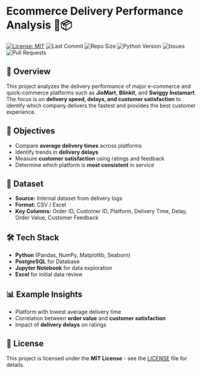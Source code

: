 # Ecommerce Delivery Performance Analysis 🚚📦

[![License: MIT](https://img.shields.io/badge/License-MIT-yellow.svg)](https://opensource.org/licenses/MIT)
![Last Commit](https://img.shields.io/github/last-commit/DanishShaikh18/Ecommerce-Delivery-Performance-Analysis)
![Repo Size](https://img.shields.io/github/repo-size/DanishShaikh18/Ecommerce-Delivery-Performance-Analysis)
![Python Version](https://img.shields.io/badge/python-3.10%2B-blue)
![Issues](https://img.shields.io/github/issues/DanishShaikh18/Ecommerce-Delivery-Performance-Analysis)
![Pull Requests](https://img.shields.io/github/issues-pr/DanishShaikh18/Ecommerce-Delivery-Performance-Analysis)

## 📌 Overview
This project analyzes the delivery performance of major e-commerce and quick-commerce platforms such as **JioMart**, **Blinkit**, and **Swiggy Instamart**.  
The focus is on **delivery speed, delays, and customer satisfaction** to identify which company delivers the fastest and provides the best customer experience.

## 🎯 Objectives
- Compare **average delivery times** across platforms
- Identify trends in **delivery delays**
- Measure **customer satisfaction** using ratings and feedback
- Determine which platform is **most consistent** in service

## 📂 Dataset
- **Source:** Internal dataset from delivery logs
- **Format:** CSV / Excel
- **Key Columns:** Order ID, Customer ID, Platform, Delivery Time, Delay, Order Value, Customer Feedback

## 🛠️ Tech Stack
- **Python** (Pandas, NumPy, Matplotlib, Seaborn)
- **PostgreSQL** for Database
- **Jupyter Notebook** for data exploration
- **Excel** for initial data review

## 📊 Example Insights
- Platform with lowest average delivery time
- Correlation between **order value** and **customer satisfaction**
- Impact of **delivery delays** on ratings

## 📜 License
This project is licensed under the **MIT License** - see the [LICENSE](LICENSE) file for details.


